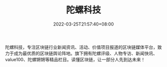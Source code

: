﻿---
weight: 
title: "陀螺科技"
description: "陀螺科技，专注区块链行业新闻资讯、活动、价值项目报道的区块链媒体平台，致力于成为最优质的区块链舆论阵地。旗下拥有陀螺评级、人物专访、新闻快讯、value100、陀螺锵锵等精品栏目。读懂区块链，让一部分人先到达未来！"
date: 2022-03-25T21:57:40+08:00
lastmod: 2022-03-25T16:45:40+08:00
draft: false
authors: ["Metabd"]
featuredImage: "9.jpg"
link: "https://www.tuoluocaijing.cn/"
tags: ["陀螺科技","元宇宙资讯"]
categories: ["navigation"]
navigation: ["元宇宙资讯"]
lightgallery: true
toc: true
pinned: false
recommend: false
recommend1: false
---
陀螺科技，专注区块链行业新闻资讯、活动、价值项目报道的区块链媒体平台，致力于成为最优质的区块链舆论阵地。旗下拥有陀螺评级、人物专访、新闻快讯、value100、陀螺锵锵等精品栏目。读懂区块链，让一部分人先到达未来！
